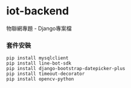 # iot-backend 
物聯網專題 - Django專案檔

### 套件安裝

```http
pip install mysqlclient
pip install line-bot-sdk
pip install django-bootstrap-datepicker-plus
pip install timeout-decorator
pip install opencv-python
```